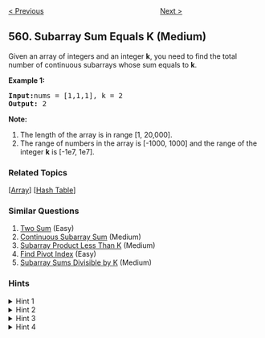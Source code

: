 <!--|This file generated by command(leetcode description); DO NOT EDIT.    |-->
<!--+----------------------------------------------------------------------+-->
<!--|@author    openset <openset.wang@gmail.com>                           |-->
<!--|@link      https://github.com/openset                                 |-->
<!--|@home      https://github.com/openset/leetcode                        |-->
<!--+----------------------------------------------------------------------+-->

[< Previous](https://github.com/openset/leetcode/tree/master/problems/maximum-depth-of-n-ary-tree "Maximum Depth of N-ary Tree")
　　　　　　　　　　　　　　　　
[Next >](https://github.com/openset/leetcode/tree/master/problems/array-partition-i "Array Partition I")

## 560. Subarray Sum Equals K (Medium)

<p>Given an array of integers and an integer <b>k</b>, you need to find the total number of continuous subarrays whose sum equals to <b>k</b>.</p>

<p><b>Example 1:</b><br />
<pre>
<b>Input:</b>nums = [1,1,1], k = 2
<b>Output:</b> 2
</pre>
</p>

<p><b>Note:</b><br>
<ol>
<li>The length of the array is in range [1, 20,000].</li>
<li>The range of numbers in the array is [-1000, 1000] and the range of the integer <b>k</b> is [-1e7, 1e7].</li>
</ol>
</p>

### Related Topics
  [[Array](https://github.com/openset/leetcode/tree/master/tag/array/README.md)]
  [[Hash Table](https://github.com/openset/leetcode/tree/master/tag/hash-table/README.md)]

### Similar Questions
  1. [Two Sum](https://github.com/openset/leetcode/tree/master/problems/two-sum) (Easy)
  1. [Continuous Subarray Sum](https://github.com/openset/leetcode/tree/master/problems/continuous-subarray-sum) (Medium)
  1. [Subarray Product Less Than K](https://github.com/openset/leetcode/tree/master/problems/subarray-product-less-than-k) (Medium)
  1. [Find Pivot Index](https://github.com/openset/leetcode/tree/master/problems/find-pivot-index) (Easy)
  1. [Subarray Sums Divisible by K](https://github.com/openset/leetcode/tree/master/problems/subarray-sums-divisible-by-k) (Medium)

### Hints
<details>
<summary>Hint 1</summary>
Will Brute force work here? Try to optimize it.
</details>

<details>
<summary>Hint 2</summary>
Can we optimize it by using some extra space?
</details>

<details>
<summary>Hint 3</summary>
What about storing sum frequencies in a hash table? Will it be useful?
</details>

<details>
<summary>Hint 4</summary>
sum(i,j)=sum(0,j)-sum(0,i), where sum(i,j) represents the sum of all the elements from index i to j-1.

Can we use this property to optimize it.
</details>
